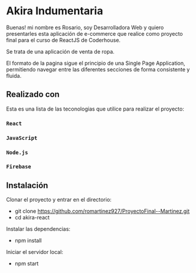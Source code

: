 # Akira Indumentaria

Buenas! mi nombre es Rosario, soy Desarrolladora Web y quiero presentarles esta aplicación de e-commerce que realice como proyecto final para el curso de ReactJS de Coderhouse.

Se trata de una aplicación de venta de ropa.

El formato de la pagina sigue el principio de una Single Page Application, permitiendo navegar entre las diferentes secciones de forma consistente y fluida.

## Realizado con

Esta es una lista de las teconologias que utilice para realizar el proyecto:

### `React`
### `JavaScript`
### `Node.js`
### `Firebase`


## Instalación

Clonar el proyecto y entrar en el directorio:

- git clone https://github.com/romartinez927/ProyectoFinal--Martinez.git
- cd akira-react

Instalar las dependencias:
- npm install

Iniciar el servidor local:
- npm start